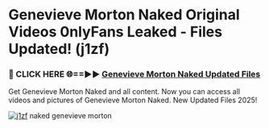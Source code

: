 # Genevieve Morton Naked Original Videos 0nlyFans Leaked - Files Updated! (j1zf)

<h3>🔴 CLICK HERE 🌐==►► <a href="https://tinyurl.com/up5wt9bj" rel="nofollow">Genevieve Morton Naked Updated Files</a></h3>

Get Genevieve Morton Naked and all content. Now you can access all videos and pictures of Genevieve Morton Naked. New Updated Files 2025!

[![j1zf](https://i.imgur.com/ABiUzMV.gif)](https://tinyurl.com/up5wt9bj)
naked genevieve morton